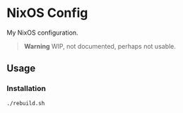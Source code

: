 # NixOS Config

My NixOS configuration.

> **Warning**
> WIP, not documented, perhaps not usable.

## Usage

### Installation
```shell
./rebuild.sh
```
